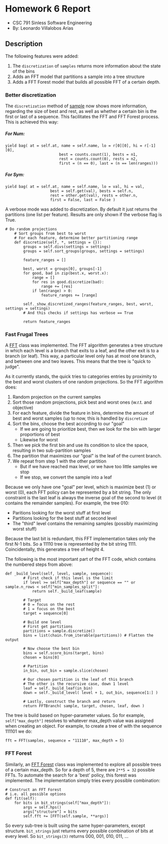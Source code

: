 # Homework 6 Report
- CSC 791 Sinless Software Engineering
- By: Leonardo Villalobos Arias

## Description
The following features were added:
1. The ``discretization`` of ``samples`` returns more information about the state of the bins
2. Adds an FFT model that partitions a sample into a tree structure
3. Adds a FFT Forest model that builds all possible FFT of a certain depth.

### Better discretization
The ``discretization`` method of [sample](https://github.com/lyonva/valkyrIA/blob/main/src/df/sample.py) now shows more information, regarding the size of best and rest, as well as whether a certain bin is the first or last of a sequence. This facilitates the FFT and FFT Forest process. This is achieved this way:

##### For Num:
```
yield bag( at = self.at, name = self.name, lo = r[0][0], hi = r[-1][0],
                        best = counts.count(1), bests = n1,
                        rest = counts.count(0), rests = n2,
                        first = (n == 0), last = (n == len(ranges)))
```

##### For Sym:
```
yield bag( at = self.at, name = self.name, lo = val, hi = val,
                    best = self.get(val), bests = self.n,
                    rest = other.get(val), rests = other.n,
                    first = False, last = False )
```

A verbose mode was added to discretization. By default it just returns the partitions (one list per feature). Results are only shown if the verbose flag is True.
```
# Do random projections
    # Sort groups from best to worst
    # For each feature, determine better partitioning range
    def discretize(self, *, settings = {}):
        groups = self.divs(settings = settings)
        groups = self.sort_groups(groups, settings = settings)

        feature_ranges = []

        best, worst = groups[0], groups[-1]
        for good, bad in zip(best.x, worst.x):
            range = []
            for res in good.discretize(bad):
                range += [res]
            if len(range) > 0:
                feature_ranges += [range]
        
        self._show_discretized_ranges(feature_ranges, best, worst, settings = settings)
        # And this checks if settings has verbose == True

        return feature_ranges
```

### Fast Frugal Trees
A [FFT](https://github.com/lyonva/valkyrIA/blob/main/src/ml/fft.py) class was implemented. The FFT algorithm generates a tree structure in which each level is a branch that exits to a leaf, and the other exit is to a branch (or leaf). This way, a particular level only has at most one branch, and between one and two leaves. This means that the tree is "quick to judge".

As it currently stands, the quick tries to categories entries by proximity to the best and worst clusters of one random projections. So the FFT algorithm does:
1. Random projection on the current samples
2. Sort those random projections, pick best and worst ones (w.r.t. and objective)
3. For each feature, divide the feature in bins, determine the amount of best and worst samples (up to now, this is handled by ``discretize``
4. Sort the bins, choose the best according to our "goal"
    - If we are going to prioritize best, then we look for the bin with larger proportions of best
    - Likewise for worst
5. Then we pick the first bin and use its condition to slice the space, resulting in two sub-partition samples
6. The partition that maximizes our "goal" is the leaf of the current branch.
7. We repeat from step 1 with the other partition
    - But if we have reached max level, or we have too little samples we stop
    - If we stop, we convert the sample into a leaf

Because we only have one "goal" per level, which is maximize best (1) or worst (0), each FFT policy can be represented by a bit string. The only constraint is the last leaf is always the inverse goal of the second to level (it contains the remainder samples). For example, the tree 010:
- Paritions looking for the worst stuff at first level
- Partitions looking for the best stuff at second level
- The "third" level contains the remaining samples (possibly maximizing worst stuff)

Because the last bit is redundant, this FFT implementation takes only the first N-1 bits. So a 11110 tree is represented by the bit string 1111. Coincidentally, this generates a tree of height 4.

The following is the most important part of the FFT code, which contains the numbered steps from above:
```
def _build_level(self, level, sample, sequence):
        # First check if this level is the limit
        if level >= self["max_depth"] or sequence == "" or sample.n_rows < self["min_samples_split"]:
            return self._build_leaf(sample)
        
        # Target
        # 0 = focus on the rest
        # 1 = focus on the best
        target = sequence[0]

        # Build one level
        # First get partitions
        partitions = sample.discretize()
        bins = list(chain.from_iterable(partitions)) # Flatten the output

        # Now choose the best bin
        bins = self.score_bins(target, bins)
        chosen = bins[0]

        # Partition
        in_bin, out_bin = sample.slice(chosen)

        # Our chosen partition is the leaf of this branch
        # The other is the recursive case, down 1 level
        leaf = self._build_leaf(in_bin)
        down = self._build_level( level + 1, out_bin, sequence[1:] )

        # Lastly, construct the branch and return
        return FFTBranch( sample, target, chosen, leaf, down )
```

The tree is build based on hyper-parameter values. So for example, ``self["max_depth"]`` resolves to whatever max_depth value was assigned when creating an object. For example, to create a tree of with the sequence 111101 we do:
```
fft = FFT(samples, sequence = "11110", max_depth = 5)
```

### FFT Forest
Similarly, an [FFT Forest](https://github.com/lyonva/valkyrIA/blob/main/src/ml/fft.py) class was implemented to explore all possible trees of a certain max_depth. So for a depth of 5, there are ``2**5 = 32`` possible FFTs. To automate the search for a 'best' policy, this forest was implemented. The implementation simply tries every possible combination:
```
# Construct an FFT Forest
# i.e. all possible options
def fit(self):
    for bits in bit_strings(self["max_depth"]):
        args = self.hps()
        args["structure"] = bits
        self.fft += [FFT(self.sample, **args)]
```

So every sub-tree is built using the same hyper-parameters, except structure. ``bit_strings`` just returns every possible combination of bits at every level. So ``bit_strings(3)`` returns 000, 001, 010, 011, ...


